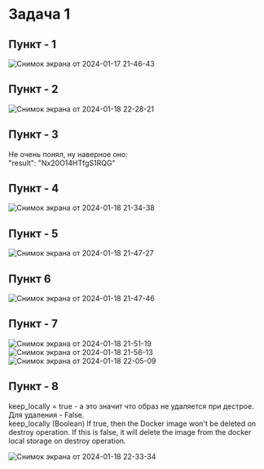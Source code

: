 # Задача 1

## **Пункт - 1**

![Снимок экрана от 2024-01-17 21-46-43](https://github.com/JustAleksy/introduction_to_terraform/assets/143338652/ce4e388b-79c2-43e1-a78a-c164b93ed935)

## **Пункт - 2**

![Снимок экрана от 2024-01-18 22-28-21](https://github.com/JustAleksy/introduction_to_terraform/assets/143338652/014c4778-7430-421d-8a4a-881dd1b15341)

## **Пункт - 3**

Не очень понял, ну наверное оно:  
"result": "Nx20O14HTfgS1RQG"

## **Пункт - 4**

![Снимок экрана от 2024-01-18 21-34-38](https://github.com/JustAleksy/introduction_to_terraform/assets/143338652/2f6b61a5-081c-45d8-b2b3-8c4bbb88ef7a)

## **Пункт - 5**

![Снимок экрана от 2024-01-18 21-47-27](https://github.com/JustAleksy/introduction_to_terraform/assets/143338652/0d235e65-3616-4657-9c93-5f1495bb5230)

## **Пункт 6**

![Снимок экрана от 2024-01-18 21-47-46](https://github.com/JustAleksy/introduction_to_terraform/assets/143338652/2e9fe079-7eb1-4baa-952e-6071a61e4ec9)

## **Пункт - 7**

![Снимок экрана от 2024-01-18 21-51-19](https://github.com/JustAleksy/introduction_to_terraform/assets/143338652/5ecc3193-752a-4e4e-a1b7-26db88d90026)
![Снимок экрана от 2024-01-18 21-56-13](https://github.com/JustAleksy/introduction_to_terraform/assets/143338652/f61d0288-097f-4237-8d66-bce59de389f3)
![Снимок экрана от 2024-01-18 22-05-09](https://github.com/JustAleksy/introduction_to_terraform/assets/143338652/7f461053-58bf-4426-bfab-a8de1475b93d)

## **Пункт - 8**

keep_locally = true - а это значит что образ не удаляется при дестрое. Для удаления - False.  
keep_locally (Boolean) If true, then the Docker image won't be deleted on destroy operation. If this is false, it will delete the image from the docker local storage on destroy operation.

![Снимок экрана от 2024-01-18 22-33-34](https://github.com/JustAleksy/introduction_to_terraform/assets/143338652/d7c84603-d221-4290-aa40-dd46770c4cc7)  

